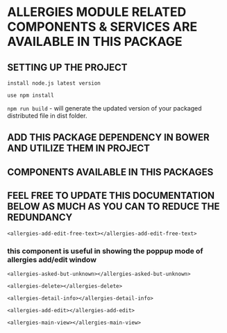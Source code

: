 
# ALLERGIES MODULE RELATED COMPONENTS & SERVICES ARE AVAILABLE IN THIS PACKAGE

## SETTING UP THE PROJECT 

`install node.js latest version`

`use npm install`

`npm run build` -  will generate the updated version of your packaged distributed file in dist folder.


## ADD THIS PACKAGE DEPENDENCY IN BOWER AND UTILIZE THEM IN PROJECT 

## COMPONENTS AVAILABLE IN THIS PACKAGES

## FEEL FREE TO UPDATE THIS DOCUMENTATION BELOW AS MUCH AS YOU CAN TO REDUCE THE REDUNDANCY


`<allergies-add-edit-free-text></allergies-add-edit-free-text>`

### this component is useful in showing the poppup mode of allergies add/edit window


`<allergies-asked-but-unknown></allergies-asked-but-unknown>`

`<allergies-delete></allergies-delete>`

`<allergies-detail-info></allergies-detail-info>`

`<allergies-add-edit></allergies-add-edit>`

`<allergies-main-view></allergies-main-view>`
